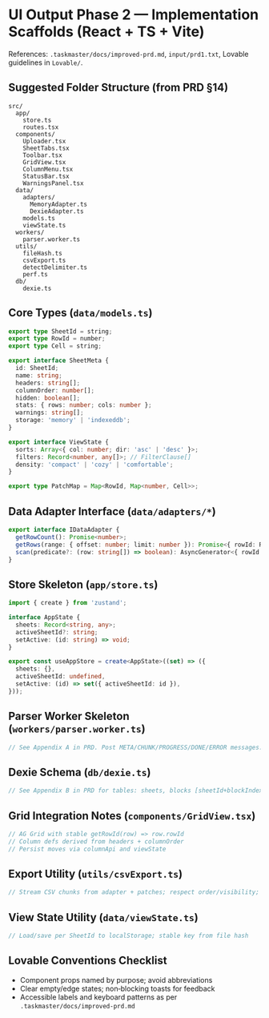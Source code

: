 UI Output Phase 2 — Implementation Scaffolds (React + TS + Vite)
================================================================

References: `.taskmaster/docs/improved-prd.md`, `input/prd1.txt`, Lovable guidelines in `Lovable/`.

Suggested Folder Structure (from PRD §14)
-----------------------------------------
```
src/
  app/
    store.ts                
    routes.tsx              
  components/
    Uploader.tsx
    SheetTabs.tsx
    Toolbar.tsx
    GridView.tsx
    ColumnMenu.tsx
    StatusBar.tsx
    WarningsPanel.tsx
  data/
    adapters/
      MemoryAdapter.ts
      DexieAdapter.ts
    models.ts               
    viewState.ts            
  workers/
    parser.worker.ts        
  utils/
    fileHash.ts
    csvExport.ts
    detectDelimiter.ts
    perf.ts
  db/
    dexie.ts                
```

Core Types (`data/models.ts`)
-----------------------------
```ts
export type SheetId = string;
export type RowId = number;
export type Cell = string;

export interface SheetMeta {
  id: SheetId;
  name: string;
  headers: string[];
  columnOrder: number[];
  hidden: boolean[];
  stats: { rows: number; cols: number };
  warnings: string[];
  storage: 'memory' | 'indexeddb';
}

export interface ViewState {
  sorts: Array<{ col: number; dir: 'asc' | 'desc' }>;
  filters: Record<number, any[]>; // FilterClause[]
  density: 'compact' | 'cozy' | 'comfortable';
}

export type PatchMap = Map<RowId, Map<number, Cell>>;
```

Data Adapter Interface (`data/adapters/*`)
------------------------------------------
```ts
export interface IDataAdapter {
  getRowCount(): Promise<number>;
  getRows(range: { offset: number; limit: number }): Promise<{ rowId: RowId; cells: Cell[] }[]>;
  scan(predicate?: (row: string[]) => boolean): AsyncGenerator<{ rowId: RowId; row: string[] }>;
}
```

Store Skeleton (`app/store.ts`)
-------------------------------
```ts
import { create } from 'zustand';

interface AppState {
  sheets: Record<string, any>;
  activeSheetId?: string;
  setActive: (id: string) => void;
}

export const useAppStore = create<AppState>((set) => ({
  sheets: {},
  activeSheetId: undefined,
  setActive: (id) => set({ activeSheetId: id }),
}));
```

Parser Worker Skeleton (`workers/parser.worker.ts`)
--------------------------------------------------
```ts
// See Appendix A in PRD. Post META/CHUNK/PROGRESS/DONE/ERROR messages.
```

Dexie Schema (`db/dexie.ts`)
----------------------------
```ts
// See Appendix B in PRD for tables: sheets, blocks [sheetId+blockIndex]
```

Grid Integration Notes (`components/GridView.tsx`)
--------------------------------------------------
```ts
// AG Grid with stable getRowId(row) => row.rowId
// Column defs derived from headers + columnOrder
// Persist moves via columnApi and viewState
```

Export Utility (`utils/csvExport.ts`)
-------------------------------------
```ts
// Stream CSV chunks from adapter + patches; respect order/visibility; avoid large concatenations
```

View State Utility (`data/viewState.ts`)
----------------------------------------
```ts
// Load/save per SheetId to localStorage; stable key from file hash
```

Lovable Conventions Checklist
-----------------------------
- Component props named by purpose; avoid abbreviations
- Clear empty/edge states; non‑blocking toasts for feedback
- Accessible labels and keyboard patterns as per `.taskmaster/docs/improved-prd.md`


